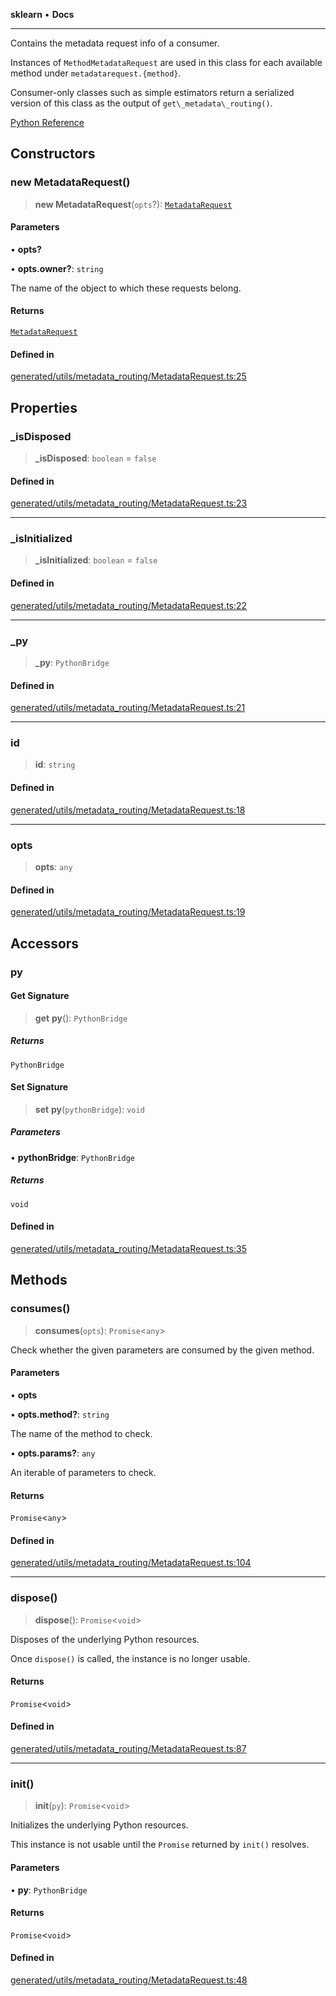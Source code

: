 **sklearn** • **Docs**

***

Contains the metadata request info of a consumer.

Instances of `MethodMetadataRequest` are used in this class for each available method under `metadatarequest.{method}`.

Consumer-only classes such as simple estimators return a serialized version of this class as the output of `get\_metadata\_routing()`.

[Python Reference](https://scikit-learn.org/stable/modules/generated/sklearn.utils.metadata_routing.MetadataRequest.html)

## Constructors

### new MetadataRequest()

> **new MetadataRequest**(`opts`?): [`MetadataRequest`](MetadataRequest.md)

#### Parameters

• **opts?**

• **opts.owner?**: `string`

The name of the object to which these requests belong.

#### Returns

[`MetadataRequest`](MetadataRequest.md)

#### Defined in

[generated/utils/metadata\_routing/MetadataRequest.ts:25](https://github.com/transitive-bullshit/scikit-learn-ts/blob/5e663e21c4853c8fe2b9bcb1cb98c79fc27bba08/packages/sklearn/src/generated/utils/metadata_routing/MetadataRequest.ts#L25)

## Properties

### \_isDisposed

> **\_isDisposed**: `boolean` = `false`

#### Defined in

[generated/utils/metadata\_routing/MetadataRequest.ts:23](https://github.com/transitive-bullshit/scikit-learn-ts/blob/5e663e21c4853c8fe2b9bcb1cb98c79fc27bba08/packages/sklearn/src/generated/utils/metadata_routing/MetadataRequest.ts#L23)

***

### \_isInitialized

> **\_isInitialized**: `boolean` = `false`

#### Defined in

[generated/utils/metadata\_routing/MetadataRequest.ts:22](https://github.com/transitive-bullshit/scikit-learn-ts/blob/5e663e21c4853c8fe2b9bcb1cb98c79fc27bba08/packages/sklearn/src/generated/utils/metadata_routing/MetadataRequest.ts#L22)

***

### \_py

> **\_py**: `PythonBridge`

#### Defined in

[generated/utils/metadata\_routing/MetadataRequest.ts:21](https://github.com/transitive-bullshit/scikit-learn-ts/blob/5e663e21c4853c8fe2b9bcb1cb98c79fc27bba08/packages/sklearn/src/generated/utils/metadata_routing/MetadataRequest.ts#L21)

***

### id

> **id**: `string`

#### Defined in

[generated/utils/metadata\_routing/MetadataRequest.ts:18](https://github.com/transitive-bullshit/scikit-learn-ts/blob/5e663e21c4853c8fe2b9bcb1cb98c79fc27bba08/packages/sklearn/src/generated/utils/metadata_routing/MetadataRequest.ts#L18)

***

### opts

> **opts**: `any`

#### Defined in

[generated/utils/metadata\_routing/MetadataRequest.ts:19](https://github.com/transitive-bullshit/scikit-learn-ts/blob/5e663e21c4853c8fe2b9bcb1cb98c79fc27bba08/packages/sklearn/src/generated/utils/metadata_routing/MetadataRequest.ts#L19)

## Accessors

### py

#### Get Signature

> **get** **py**(): `PythonBridge`

##### Returns

`PythonBridge`

#### Set Signature

> **set** **py**(`pythonBridge`): `void`

##### Parameters

• **pythonBridge**: `PythonBridge`

##### Returns

`void`

#### Defined in

[generated/utils/metadata\_routing/MetadataRequest.ts:35](https://github.com/transitive-bullshit/scikit-learn-ts/blob/5e663e21c4853c8fe2b9bcb1cb98c79fc27bba08/packages/sklearn/src/generated/utils/metadata_routing/MetadataRequest.ts#L35)

## Methods

### consumes()

> **consumes**(`opts`): `Promise`\<`any`\>

Check whether the given parameters are consumed by the given method.

#### Parameters

• **opts**

• **opts.method?**: `string`

The name of the method to check.

• **opts.params?**: `any`

An iterable of parameters to check.

#### Returns

`Promise`\<`any`\>

#### Defined in

[generated/utils/metadata\_routing/MetadataRequest.ts:104](https://github.com/transitive-bullshit/scikit-learn-ts/blob/5e663e21c4853c8fe2b9bcb1cb98c79fc27bba08/packages/sklearn/src/generated/utils/metadata_routing/MetadataRequest.ts#L104)

***

### dispose()

> **dispose**(): `Promise`\<`void`\>

Disposes of the underlying Python resources.

Once `dispose()` is called, the instance is no longer usable.

#### Returns

`Promise`\<`void`\>

#### Defined in

[generated/utils/metadata\_routing/MetadataRequest.ts:87](https://github.com/transitive-bullshit/scikit-learn-ts/blob/5e663e21c4853c8fe2b9bcb1cb98c79fc27bba08/packages/sklearn/src/generated/utils/metadata_routing/MetadataRequest.ts#L87)

***

### init()

> **init**(`py`): `Promise`\<`void`\>

Initializes the underlying Python resources.

This instance is not usable until the `Promise` returned by `init()` resolves.

#### Parameters

• **py**: `PythonBridge`

#### Returns

`Promise`\<`void`\>

#### Defined in

[generated/utils/metadata\_routing/MetadataRequest.ts:48](https://github.com/transitive-bullshit/scikit-learn-ts/blob/5e663e21c4853c8fe2b9bcb1cb98c79fc27bba08/packages/sklearn/src/generated/utils/metadata_routing/MetadataRequest.ts#L48)
